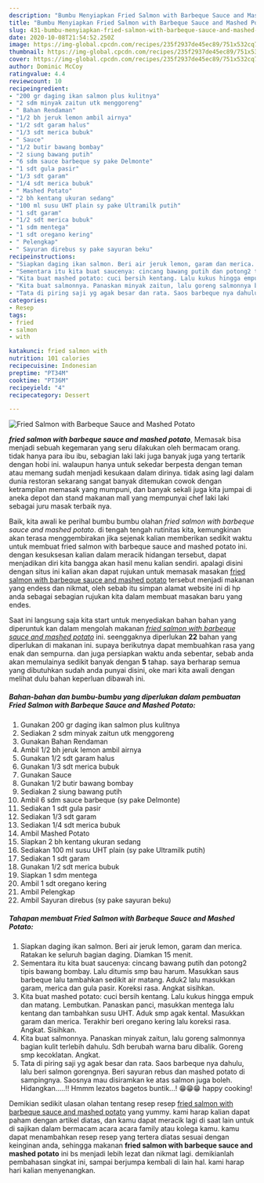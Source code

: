 ```yaml
---
description: "Bumbu Menyiapkan Fried Salmon with Barbeque Sauce and Mashed Potato Lezat"
title: "Bumbu Menyiapkan Fried Salmon with Barbeque Sauce and Mashed Potato Lezat"
slug: 431-bumbu-menyiapkan-fried-salmon-with-barbeque-sauce-and-mashed-potato-lezat
date: 2020-10-08T21:54:52.250Z
image: https://img-global.cpcdn.com/recipes/235f2937de45ec89/751x532cq70/fried-salmon-with-barbeque-sauce-and-mashed-potato-foto-resep-utama.jpg
thumbnail: https://img-global.cpcdn.com/recipes/235f2937de45ec89/751x532cq70/fried-salmon-with-barbeque-sauce-and-mashed-potato-foto-resep-utama.jpg
cover: https://img-global.cpcdn.com/recipes/235f2937de45ec89/751x532cq70/fried-salmon-with-barbeque-sauce-and-mashed-potato-foto-resep-utama.jpg
author: Dominic McCoy
ratingvalue: 4.4
reviewcount: 10
recipeingredient:
- "200 gr daging ikan salmon plus kulitnya"
- "2 sdm minyak zaitun utk menggoreng"
- " Bahan Rendaman"
- "1/2 bh jeruk lemon ambil airnya"
- "1/2 sdt garam halus"
- "1/3 sdt merica bubuk"
- " Sauce"
- "1/2 butir bawang bombay"
- "2 siung bawang putih"
- "6 sdm sauce barbeque sy pake Delmonte"
- "1 sdt gula pasir"
- "1/3 sdt garam"
- "1/4 sdt merica bubuk"
- " Mashed Potato"
- "2 bh kentang ukuran sedang"
- "100 ml susu UHT plain sy pake Ultramilk putih"
- "1 sdt garam"
- "1/2 sdt merica bubuk"
- "1 sdm mentega"
- "1 sdt oregano kering"
- " Pelengkap"
- " Sayuran direbus sy pake sayuran beku"
recipeinstructions:
- "Siapkan daging ikan salmon. Beri air jeruk lemon, garam dan merica. Ratakan ke seluruh bagian daging. Diamkan 15 menit."
- "Sementara itu kita buat saucenya: cincang bawang putih dan potong2 tipis bawang bombay. Lalu ditumis smp bau harum. Masukkan saus barbeque lalu tambahkan sedikit air matang. Aduk2 lalu masukkan garam, merica dan gula pasir. Koreksi rasa. Angkat sisihkan."
- "Kita buat mashed potato: cuci bersih kentang. Lalu kukus hingga empuk dan matang. Lembutkan. Panaskan panci, masukkan mentega lalu kentang dan tambahkan susu UHT. Aduk smp agak kental. Masukkan garam dan merica. Terakhir beri oregano kering lalu koreksi rasa. Angkat. Sisihkan."
- "Kita buat salmonnya. Panaskan minyak zaitun, lalu goreng salmonnya bagian kulit terlebih dahulu. Sdh berubah warna baru dibalik. Goreng smp kecoklatan. Angkat."
- "Tata di piring saji yg agak besar dan rata. Saos barbeque nya dahulu, lalu beri salmon gorengnya. Beri sayuran rebus dan mashed potato di sampingnya. Saosnya mau disiramkan ke atas salmon juga boleh. Hidangkan.....!! Hmmm lezatos bagetos buntik...! 😁😁😁 happy cooking!"
categories:
- Resep
tags:
- fried
- salmon
- with

katakunci: fried salmon with 
nutrition: 101 calories
recipecuisine: Indonesian
preptime: "PT34M"
cooktime: "PT36M"
recipeyield: "4"
recipecategory: Dessert

---
```



![Fried Salmon with Barbeque Sauce and Mashed Potato](https://img-global.cpcdn.com/recipes/235f2937de45ec89/751x532cq70/fried-salmon-with-barbeque-sauce-and-mashed-potato-foto-resep-utama.jpg)

<b><i>fried salmon with barbeque sauce and mashed potato</i></b>, Memasak bisa menjadi sebuah kegemaran yang seru dilakukan oleh bermacam orang. tidak hanya para ibu ibu, sebagian laki laki juga banyak juga yang tertarik dengan hobi ini. walaupun hanya untuk sekedar berpesta dengan teman atau memang sudah menjadi kesukaan dalam dirinya. tidak asing lagi dalam dunia restoran sekarang sangat banyak ditemukan cowok dengan ketrampilan memasak yang mumpuni, dan banyak sekali juga kita jumpai di aneka depot dan stand makanan mall yang mempunyai chef laki laki sebagai juru masak terbaik nya.

Baik, kita awali ke perihal bumbu bumbu olahan <i>fried salmon with barbeque sauce and mashed potato</i>. di tengah tengah rutinitas kita, kemungkinan akan terasa menggembirakan jika sejenak kalian memberikan sedikit waktu untuk membuat fried salmon with barbeque sauce and mashed potato ini. dengan kesuksesan kalian dalam meracik hidangan tersebut, dapat menjadikan diri kita bangga akan hasil menu kalian sendiri. apalagi disini dengan situs ini kalian akan dapat rujukan untuk memasak masakan <u>fried salmon with barbeque sauce and mashed potato</u> tersebut menjadi makanan yang endess dan nikmat, oleh sebab itu simpan alamat website ini di hp anda sebagai sebagian rujukan kita dalam membuat masakan baru yang endes.




Saat ini langsung saja kita start untuk menyediakan bahan bahan yang diperuntuk kan dalam mengolah makanan <u><i>fried salmon with barbeque sauce and mashed potato</i></u> ini. seenggaknya diperlukan <b>22</b> bahan yang diperlukan di makanan ini. supaya berikutnya dapat membuahkan rasa yang enak dan sempurna. dan juga persiapkan waktu anda sebentar, sebab anda akan memulainya sedikit banyak dengan <b>5</b> tahap. saya berharap semua yang dibutuhkan sudah anda punyai disini, oke mari kita awali dengan melihat dulu bahan keperluan dibawah ini.

<!--inarticleads1-->

##### Bahan-bahan dan bumbu-bumbu yang diperlukan dalam pembuatan Fried Salmon with Barbeque Sauce and Mashed Potato:

1. Gunakan 200 gr daging ikan salmon plus kulitnya
1. Sediakan 2 sdm minyak zaitun utk menggoreng
1. Gunakan  Bahan Rendaman
1. Ambil 1/2 bh jeruk lemon ambil airnya
1. Gunakan 1/2 sdt garam halus
1. Gunakan 1/3 sdt merica bubuk
1. Gunakan  Sauce
1. Gunakan 1/2 butir bawang bombay
1. Sediakan 2 siung bawang putih
1. Ambil 6 sdm sauce barbeque (sy pake Delmonte)
1. Sediakan 1 sdt gula pasir
1. Sediakan 1/3 sdt garam
1. Sediakan 1/4 sdt merica bubuk
1. Ambil  Mashed Potato
1. Siapkan 2 bh kentang ukuran sedang
1. Sediakan 100 ml susu UHT plain (sy pake Ultramilk putih)
1. Sediakan 1 sdt garam
1. Gunakan 1/2 sdt merica bubuk
1. Siapkan 1 sdm mentega
1. Ambil 1 sdt oregano kering
1. Ambil  Pelengkap
1. Ambil  Sayuran direbus (sy pake sayuran beku)




<!--inarticleads2-->

##### Tahapan membuat Fried Salmon with Barbeque Sauce and Mashed Potato:

1. Siapkan daging ikan salmon. Beri air jeruk lemon, garam dan merica. Ratakan ke seluruh bagian daging. Diamkan 15 menit.
1. Sementara itu kita buat saucenya: cincang bawang putih dan potong2 tipis bawang bombay. Lalu ditumis smp bau harum. Masukkan saus barbeque lalu tambahkan sedikit air matang. Aduk2 lalu masukkan garam, merica dan gula pasir. Koreksi rasa. Angkat sisihkan.
1. Kita buat mashed potato: cuci bersih kentang. Lalu kukus hingga empuk dan matang. Lembutkan. Panaskan panci, masukkan mentega lalu kentang dan tambahkan susu UHT. Aduk smp agak kental. Masukkan garam dan merica. Terakhir beri oregano kering lalu koreksi rasa. Angkat. Sisihkan.
1. Kita buat salmonnya. Panaskan minyak zaitun, lalu goreng salmonnya bagian kulit terlebih dahulu. Sdh berubah warna baru dibalik. Goreng smp kecoklatan. Angkat.
1. Tata di piring saji yg agak besar dan rata. Saos barbeque nya dahulu, lalu beri salmon gorengnya. Beri sayuran rebus dan mashed potato di sampingnya. Saosnya mau disiramkan ke atas salmon juga boleh. Hidangkan.....!! Hmmm lezatos bagetos buntik...! 😁😁😁 happy cooking!




Demikian sedikit ulasan olahan tentang resep resep <u>fried salmon with barbeque sauce and mashed potato</u> yang yummy. kami harap kalian dapat paham dengan artikel diatas, dan kamu dapat meracik lagi di saat lain untuk di sajikan dalam bermacam acara acara family atau kolega kamu. kamu dapat menambahkan resep resep yang tertera diatas sesuai dengan keinginan anda, sehingga makanan <b>fried salmon with barbeque sauce and mashed potato</b> ini bs menjadi lebih lezat dan nikmat lagi. demikianlah pembahasan singkat ini, sampai berjumpa kembali di lain hal. kami harap hari kalian menyenangkan.
